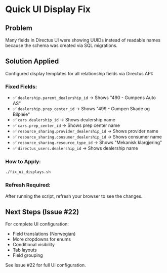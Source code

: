# Quick UI Display Fix

## Problem
Many fields in Directus UI were showing UUIDs instead of readable names because the schema was created via SQL migrations.

## Solution Applied

Configured display templates for all relationship fields via Directus API:

### Fixed Fields:
- ✅ `dealership.parent_dealership_id` → Shows "490 - Gumpens Auto AS"
- ✅ `dealership.prep_center_id` → Shows "499 - Gumpen Skade og Bilpleie"
- ✅ `cars.dealership_id` → Shows dealership name
- ✅ `cars.prep_center_id` → Shows prep center name
- ✅ `resource_sharing.provider_dealership_id` → Shows provider name
- ✅ `resource_sharing.consumer_dealership_id` → Shows consumer name
- ✅ `resource_sharing.resource_type_id` → Shows "Mekanisk klargjøring"
- ✅ `directus_users.dealership_id` → Shows dealership name

### How to Apply:
```bash
./fix_ui_displays.sh
```

### Refresh Required:
After running the script, refresh your browser to see the changes.

## Next Steps (Issue #22)

For complete UI configuration:
- Field translations (Norwegian)
- More dropdowns for enums
- Conditional visibility
- Tab layouts
- Field grouping

See Issue #22 for full UI configuration.
